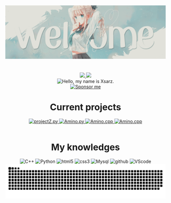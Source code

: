 <!DOCTYPE html>
<html>
<body>
	<h1 align="center"><img src="res/welcome.gif", alt="Welcome to my profile👾"></h1><br>
	<div align="center">
		<a href="https://github.com/xXxCLOTIxXx/xXxCLOTIxXx">
			<img src="https://github-readme-stats.vercel.app/api?username=xXxCLOTIxXx&show_icons=true&line_height=27&count_private=true&title_color=8eecf5&text_color=c9cacc&icon_color=2bbc8a&bg_color=1d1f21">
			<img src="https://github-readme-stats.vercel.app/api/top-langs/?username=xXxCLOTIxXx&hide=java,html,tex&title_color=8eecf5&text_color=c9cacc&icon_color=2bbc8a&bg_color=1d1f21&langs_count=3">
		</a>
		<br>
		<img src="https://readme-typing-svg.demolab.com/?font=Fira+Code&pause=1000&color=8EECF5&random=false&width=285&lines=Hello%2C+my+name+is+Xsarz." alt="Hello, my name is Xsarz.">
		<br>
		<a href="https://github.com/xXxCLOTIxXx/xXxCLOTIxXx/blob/main/sponsor.md"><img src="https://img.shields.io/badge/%D0%A1%D0%BF%D0%BE%D0%BD%D1%81%D0%B8%D1%80%D0%BE%D0%B2%D0%B0%D1%82%D1%8C-Donate-F79B1F?style=for-the-badge&logo=github&logoColor=FF69B4&color=FF69B4" alt="Sponsor me" /></a>
	</div>
	<div align="center">
		<h1>
			Current projects
		</h1>
		<a href="https://github.com/xXxCLOTIxXx/projectZ.py">
		 <img align=”center” src="https://github-readme-stats.vercel.app/api/pin/?username=xXxCLOTIxXx&repo=projectZ.py&title_color=8eecf5&text_color=c9cacc&icon_color=2bbc8a&bg_color=1d1f21", alt="projectZ.py">
		</a>
		<a href="https://github.com/xXxCLOTIxXx/amino.py">
		 <img align=”center” src="https://github-readme-stats.vercel.app/api/pin/?username=xXxCLOTIxXx&repo=amino.py&title_color=8eecf5&text_color=c9cacc&icon_color=2bbc8a&bg_color=1d1f21", alt="Amino.py">
		</a>
		<a href="https://github.com/xXxCLOTIxXx/amino.cpp">
		 <img align=”center” src="https://github-readme-stats.vercel.app/api/pin/?username=xXxCLOTIxXx&repo=amino.cpp&title_color=8eecf5&text_color=c9cacc&icon_color=2bbc8a&bg_color=1d1f21", alt="Amino.cpp">
		</a>
		<a href="https://github.com/xXxCLOTIxXx/VirtOS">
		 <img align=”center” src="https://github-readme-stats.vercel.app/api/pin/?username=xXxCLOTIxXx&repo=VirtOS&title_color=8eecf5&text_color=c9cacc&icon_color=2bbc8a&bg_color=1d1f21", alt="Amino.cpp">
		</a>
		<br><br>
	</div>
	<div align="center">
		<h1>
			My knowledges
		</h1>
		<img src="https://img.shields.io/badge/-C++-blue?logo=cplusplus&style=for-the-badge", alt="C++">
		<img src="https://img.shields.io/badge/python-3670A0?style=for-the-badge&logo=python&logoColor=ffdd54" alt="Python">
		<img src="https://img.shields.io/badge/HTML-E34F26?logo=html5&logoColor=fff&style=for-the-badge" alt="html5" />
		<img src="https://img.shields.io/badge/CSS3-1572B6?logo=css3&logoColor=white&style=for-the-badge" alt="css3" />
		<img src="https://img.shields.io/badge/-MySQL-4479A1?style=for-the-badge&logo=mysql&labelColor=4479A1&logoColor=FFF" alt="Mysql" />
		<img src="https://img.shields.io/badge/github-181717?logo=github&logoColor=white&style=for-the-badge" alt="github" />
		<img src="https://img.shields.io/badge/Vscode-007ACC?style=for-the-badge&logo=visualstudiocode&logoColor=white" alt="VScode" />
	</div>
	<div align="center">
		<img src = "https://raw.githubusercontent.com/platane/snk/output/github-contribution-grid-snake-dark.svg">
	</div>
</body>
<html>
